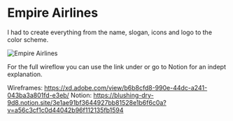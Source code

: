 # Empire Airlines

I had to create everything from the name, slogan, icons and logo to the color scheme.

![Empire Airlines](https://user-images.githubusercontent.com/57445093/198977344-d2e1500e-43f8-47e4-97a3-17b41f08e359.png)

For the full wireflow you can use the link under or go to Notion for an indept explanation.

Wireframes: https://xd.adobe.com/view/b6b8cfd8-990e-44dc-a241-043ba3a801fd-e3eb/
Notion: https://blushing-dry-9d8.notion.site/3e1ae91bf3644927bb81528e1b6f6c0a?v=a56c3cf1c0d44042b96f112135fb1594
